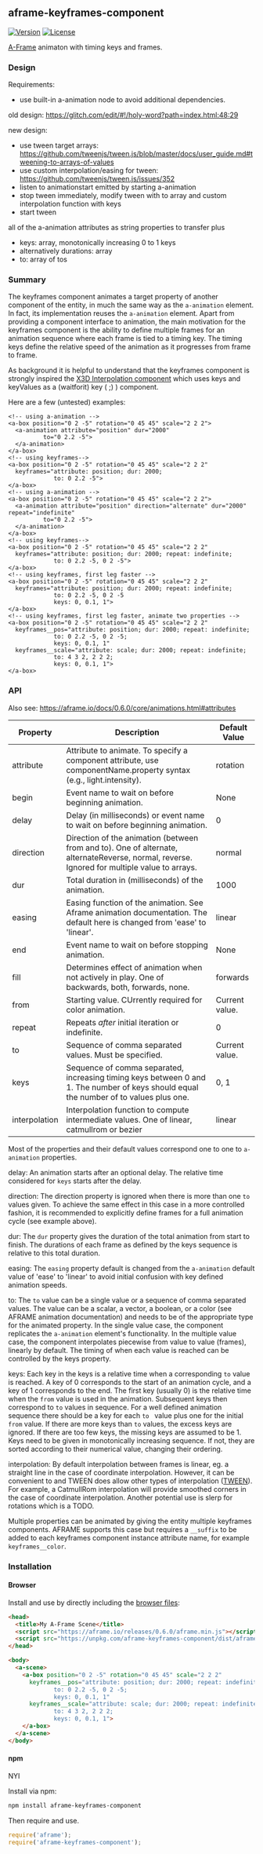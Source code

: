 ## aframe-keyframes-component

[![Version](http://img.shields.io/npm/v/aframe-keyframes-component.svg?style=flat-square)](https://npmjs.org/package/aframe-keyframes-component)
[![License](http://img.shields.io/npm/l/aframe-keyframes-component.svg?style=flat-square)](https://npmjs.org/package/aframe-keyframes-component)

[A-Frame](https://aframe.io) animaton with timing keys and frames.

### Design

Requirements:

- use built-in a-animation node to avoid additional dependencies.

old design:
https://glitch.com/edit/#!/holy-word?path=index.html:48:29

new design:

- use tween target arrays: https://github.com/tweenjs/tween.js/blob/master/docs/user_guide.md#tweening-to-arrays-of-values
- use custom interpolation/easing for tween: https://github.com/tweenjs/tween.js/issues/352
- listen to animationstart emitted by starting a-animation 
- stop tween immediately, modify tween with to array and custom interpolation function with keys
- start tween

all of the a-animation attributes as string properties to transfer plus
- keys: array, monotonically increasing 0 to 1 keys
- alternatively durations: array
- to: array of tos

### Summary

The keyframes component animates a target property of another component of the entity, in much the same way as the ```a-animation``` element. In fact, its implementation reuses the ```a-animation``` element. Apart from providing a component interface to animation, the main motivation for the keyframes component is the ability to define multiple frames for an animation sequence where each frame is tied to a timing key. The timing keys define the relative speed of the animation as it progresses from frame to frame.

As background it is helpful to understand that the keyframes component is strongly inspired the [X3D Interpolation component](http://www.web3d.org/documents/specifications/19775-1/V3.3/Part01/components/interp.html) which uses keys and keyValues as a (waitforit) key ( ;) ) component.

Here are a few (untested) examples:
```
<!-- using a-animation -->
<a-box position="0 2 -5" rotation="0 45 45" scale="2 2 2">
  <a-animation attribute="position" dur="2000"
          to="0 2.2 -5">
  </a-animation>
</a-box>
<!-- using keyframes-->
<a-box position="0 2 -5" rotation="0 45 45" scale="2 2 2"
  keyframes="attribute: position; dur: 2000; 
             to: 0 2.2 -5">
</a-box>
<!-- using a-animation -->
<a-box position="0 2 -5" rotation="0 45 45" scale="2 2 2">
  <a-animation attribute="position" direction="alternate" dur="2000" repeat="indefinite"
          to="0 2.2 -5">
  </a-animation>
</a-box>
<!-- using keyframes-->
<a-box position="0 2 -5" rotation="0 45 45" scale="2 2 2"
  keyframes="attribute: position; dur: 2000; repeat: indefinite; 
             to: 0 2.2 -5, 0 2 -5">
</a-box>
<!-- using keyframes, first leg faster -->
<a-box position="0 2 -5" rotation="0 45 45" scale="2 2 2"
  keyframes="attribute: position; dur: 2000; repeat: indefinite; 
             to: 0 2.2 -5, 0 2 -5
             keys: 0, 0.1, 1">
</a-box>
<!-- using keyframes, first leg faster, animate two properties -->
<a-box position="0 2 -5" rotation="0 45 45" scale="2 2 2"
  keyframes__pos="attribute: position; dur: 2000; repeat: indefinite; 
             to: 0 2.2 -5, 0 2 -5;
             keys: 0, 0.1, 1"
  keyframes__scale="attribute: scale; dur: 2000; repeat: indefinite; 
             to: 4 3 2, 2 2 2;
             keys: 0, 0.1, 1">             
</a-box>
```
### API

Also see: https://aframe.io/docs/0.6.0/core/animations.html#attributes

| Property | Description | Default Value |
| -------- | ----------- | ------------- |
| attribute | Attribute to animate. To specify a component attribute, use componentName.property syntax (e.g., light.intensity).           |     rotation          |
| begin | Event name to wait on before beginning animation. | None |
| delay |	Delay (in milliseconds) or event name to wait on before beginning animation. |	0 |
| direction | Direction of the animation (between from and to). One of alternate, alternateReverse, normal, reverse. Ignored for multiple value to arrays. | normal |
| dur | Total duration in (milliseconds) of the animation. |	1000 |
| easing | Easing function of the animation. See Aframe animation documentation. The default here is changed from 'ease' to 'linear'. |	linear |
| end |	Event name to wait on before stopping animation. | None |
| fill |	Determines effect of animation when not actively in play. One of backwards, both, forwards, none. |	forwards |
| from |	Starting value. CUrrently required for color animation. |	Current value. |
| repeat | Repeats _after_ initial iteration or indefinite. |	0 |
| to | Sequence of comma separated values. Must be specified. |	Current value. |
| keys | Sequence of comma separated, increasing timing keys between 0 and 1. The number of keys should equal the number of to values plus one. | 0, 1 |
| interpolation | Interpolation function to compute intermediate values. One of linear, catmullrom or bezier | linear |

Most of the properties and their default values correspond one to one to ```a-animation``` properties. 

delay: An animation starts after an optional delay. The relative time considered for ```keys``` starts after the delay.

direction: The direction property is ignored when there is more than one `to` values given. To achieve the same effect in this case in a more controlled fashion, it is recommended to explicitly define frames for a full animation cycle (see example above).

dur: The ```dur``` property gives the duration of the total animation from start to finish. The durations of each frame as defined by the keys sequence is relative to this total duration.

easing: The ```easing``` property default is changed from the ```a-animation``` default value of 'ease' to 'linear' to avoid initial confusion with key defined animation speeds.

to: The ```to``` value can be a single value or a sequence of comma separated values. The value can be a scalar, a vector, a boolean, or a color (see AFRAME animation documentation) and needs to be of the appropriate type for the animated property. In the single value case, the component replicates the ```a-animation``` element's functionality. In the multiple value case, the component interpolates piecewise from value to value (frames), linearly by default. The timing of when each value is reached can be controlled by the keys property.

keys: Each key in the keys is a relative time when a corresponding ```to``` value is reached. A key of 0 corresponds to the start of an animation cycle, and a key of 1 corresponds to the end. The first key (usually 0) is the relative time when the ```from``` value is used in the animation. Subsequent keys then correspond to ```to``` values in sequence. For a well defined animation sequence there should be a key for each ```to ``` value plus one for the initial ```from``` value. If there are more keys than ```to``` values, the excess keys are ignored. If there are too few keys, the missing keys are assumed to be 1. Keys need to be given in monotonically increasing sequence. If not, they are sorted according to their numerical value, changing their ordering.

interpolation: By default interpolation between frames is linear, eg. a straight line in the case of coordinate interpolation. However, it can be convenient to and TWEEN does allow other types of interpolation ([TWEEN](https://github.com/tweenjs/tween.js/blob/master/docs/user_guide.md#tweening-to-arrays-of-values)). For example, a CatmullRom interpolation will provide smoothed corners in the case of coordinate interpolation. Another potential use is slerp for rotations which is a TODO.

Multiple properties can be animated by giving the entity multiple keyframes components. AFRAME supports this case but requires a `__suffix` to be added to each keyframes component instance attribute name, for example `keyframes__color`. 

### Installation

#### Browser

Install and use by directly including the [browser files](dist):

```html
<head>
  <title>My A-Frame Scene</title>
  <script src="https://aframe.io/releases/0.6.0/aframe.min.js"></script>
  <script src="https://unpkg.com/aframe-keyframes-component/dist/aframe-keyframes-component.min.js"></script>
</head>

<body>
  <a-scene>
    <a-box position="0 2 -5" rotation="0 45 45" scale="2 2 2"
      keyframes__pos="attribute: position; dur: 2000; repeat: indefinite; 
             to: 0 2.2 -5, 0 2 -5;
             keys: 0, 0.1, 1"
      keyframes__scale="attribute: scale; dur: 2000; repeat: indefinite; 
             to: 4 3 2, 2 2 2;
             keys: 0, 0.1, 1">             
    </a-box>
  </a-scene>
</body>
```

<!-- If component is accepted to the Registry, uncomment this. -->
<!--
Or with [angle](https://npmjs.com/package/angle/), you can install the proper
version of the component straight into your HTML file, respective to your
version of A-Frame:

```sh
angle install aframe-keyframes-component
```
-->

#### npm

NYI


Install via npm:

```bash
npm install aframe-keyframes-component
```

Then require and use.

```js
require('aframe');
require('aframe-keyframes-component');
```
